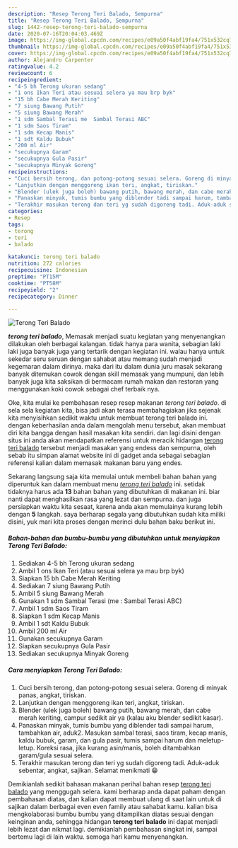```yaml
---
description: "Resep Terong Teri Balado, Sempurna"
title: "Resep Terong Teri Balado, Sempurna"
slug: 1442-resep-terong-teri-balado-sempurna
date: 2020-07-16T20:04:03.469Z
image: https://img-global.cpcdn.com/recipes/e09a50f4abf19fa4/751x532cq70/terong-teri-balado-foto-resep-utama.jpg
thumbnail: https://img-global.cpcdn.com/recipes/e09a50f4abf19fa4/751x532cq70/terong-teri-balado-foto-resep-utama.jpg
cover: https://img-global.cpcdn.com/recipes/e09a50f4abf19fa4/751x532cq70/terong-teri-balado-foto-resep-utama.jpg
author: Alejandro Carpenter
ratingvalue: 4.2
reviewcount: 6
recipeingredient:
- "4-5 bh Terong ukuran sedang"
- "1 ons Ikan Teri atau sesuai selera ya mau brp byk"
- "15 bh Cabe Merah Keriting"
- "7 siung Bawang Putih"
- "5 siung Bawang Merah"
- "1 sdm Sambal Terasi me  Sambal Terasi ABC"
- "1 sdm Saos Tiram"
- "1 sdm Kecap Manis"
- "1 sdt Kaldu Bubuk"
- "200 ml Air"
- "secukupnya Garam"
- "secukupnya Gula Pasir"
- "secukupnya Minyak Goreng"
recipeinstructions:
- "Cuci bersih terong, dan potong-potong sesuai selera. Goreng di minyak panas, angkat, tiriskan."
- "Lanjutkan dengan menggoreng ikan teri, angkat, tiriskan."
- "Blender (ulek juga boleh) bawang putih, bawang merah, dan cabe merah keriting, campur sedikit air ya (kalau aku blender sedikit kasar)."
- "Panaskan minyak, tumis bumbu yang diblender tadi sampai harum, tambahkan air, aduk2. Masukan sambal terasi, saos tiram, kecap manis, kaldu bubuk, garam, dan gula pasir, tumis sampai harum dan meletup-letup. Koreksi rasa, jika kurang asin/manis, boleh ditambahkan garam/gula sesuai selera."
- "Terakhir masukan terong dan teri yg sudah digoreng tadi. Aduk-aduk sebentar, angkat, sajikan. Selamat menikmati 😁"
categories:
- Resep
tags:
- terong
- teri
- balado

katakunci: terong teri balado 
nutrition: 272 calories
recipecuisine: Indonesian
preptime: "PT15M"
cooktime: "PT58M"
recipeyield: "2"
recipecategory: Dinner

---
```



![Terong Teri Balado](https://img-global.cpcdn.com/recipes/e09a50f4abf19fa4/751x532cq70/terong-teri-balado-foto-resep-utama.jpg)

<b><i>terong teri balado</i></b>, Memasak menjadi suatu kegiatan yang menyenangkan dilakukan oleh berbagai kalangan. tidak hanya para wanita, sebagian laki laki juga banyak juga yang tertarik dengan kegiatan ini. walau hanya untuk sekedar seru seruan dengan sahabat atau memang sudah menjadi kegemaran dalam dirinya. maka dari itu dalam dunia juru masak sekarang banyak ditemukan cowok dengan skill memasak yang mumpuni, dan lebih banyak juga kita saksikan di bermacam rumah makan dan restoran yang menggunakan koki cowok sebagai chef terbaik nya.

Oke, kita mulai ke pembahasan resep resep makanan <i>terong teri balado</i>. di sela sela kegiatan kita, bisa jadi akan terasa membahagiakan jika sejenak kita menyisihkan sedikit waktu untuk membuat terong teri balado ini. dengan keberhasilan anda dalam mengolah menu tersebut, akan membuat diri kita bangga dengan hasil masakan kita sendiri. dan lagi disini dengan situs ini anda akan mendapatkan referensi untuk meracik hidangan <u>terong teri balado</u> tersebut menjadi masakan yang endess dan sempurna, oleh sebab itu simpan alamat website ini di gadget anda sebagai sebagian referensi kalian dalam memasak makanan baru yang endes.




Sekarang langsung saja kita memulai untuk membeli bahan bahan yang diperuntuk kan dalam membuat menu <u><i>terong teri balado</i></u> ini. setidak tidaknya harus ada <b>13</b> bahan bahan yang dibutuhkan di makanan ini. biar nanti dapat menghasilkan rasa yang lezat dan sempurna. dan juga persiapkan waktu kita sesaat, karena anda akan memulainya kurang lebih dengan <b>5</b> langkah. saya berharap segala yang dibutuhkan sudah kita miliki disini, yuk mari kita proses dengan merinci dulu bahan baku berikut ini.

<!--inarticleads1-->

##### Bahan-bahan dan bumbu-bumbu yang dibutuhkan untuk menyiapkan Terong Teri Balado:

1. Sediakan 4-5 bh Terong ukuran sedang
1. Ambil 1 ons Ikan Teri (atau sesuai selera ya mau brp byk)
1. Siapkan 15 bh Cabe Merah Keriting
1. Sediakan 7 siung Bawang Putih
1. Ambil 5 siung Bawang Merah
1. Gunakan 1 sdm Sambal Terasi (me : Sambal Terasi ABC)
1. Ambil 1 sdm Saos Tiram
1. Siapkan 1 sdm Kecap Manis
1. Ambil 1 sdt Kaldu Bubuk
1. Ambil 200 ml Air
1. Gunakan secukupnya Garam
1. Siapkan secukupnya Gula Pasir
1. Sediakan secukupnya Minyak Goreng




<!--inarticleads2-->

##### Cara menyiapkan Terong Teri Balado:

1. Cuci bersih terong, dan potong-potong sesuai selera. Goreng di minyak panas, angkat, tiriskan.
1. Lanjutkan dengan menggoreng ikan teri, angkat, tiriskan.
1. Blender (ulek juga boleh) bawang putih, bawang merah, dan cabe merah keriting, campur sedikit air ya (kalau aku blender sedikit kasar).
1. Panaskan minyak, tumis bumbu yang diblender tadi sampai harum, tambahkan air, aduk2. Masukan sambal terasi, saos tiram, kecap manis, kaldu bubuk, garam, dan gula pasir, tumis sampai harum dan meletup-letup. Koreksi rasa, jika kurang asin/manis, boleh ditambahkan garam/gula sesuai selera.
1. Terakhir masukan terong dan teri yg sudah digoreng tadi. Aduk-aduk sebentar, angkat, sajikan. Selamat menikmati 😁




Demikianlah sedikit bahasan makanan perihal bahan resep <u>terong teri balado</u> yang menggugah selera. kami berharap anda dapat paham dengan pembahasan diatas, dan kalian dapat membuat ulang di saat lain untuk di sajikan dalam berbagai even even family atau sahabat kamu. kalian bisa mengkolaborasi bumbu bumbu yang ditampilkan diatas sesuai dengan keinginan anda, sehingga hidangan <b>terong teri balado</b> ini dapat menjadi lebih lezat dan nikmat lagi. demikianlah pembahasan singkat ini, sampai bertemu lagi di lain waktu. semoga hari kamu menyenangkan.

